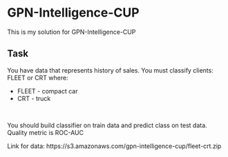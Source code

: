 # GPN-Intelligence-CUP
This is my solution for GPN-Intelligence-CUP
## Task
You have data that represents history of sales. You must classify clients: FLEET or CRT where:
* FLEET - compact car
* CRT - truck
<br>
<p>You should build classifier on train data and predict class on test data. Quality metric is ROC-AUC</p>
<p>Link for data: https://s3.amazonaws.com/gpn-intelligence-cup/fleet-crt.zip
